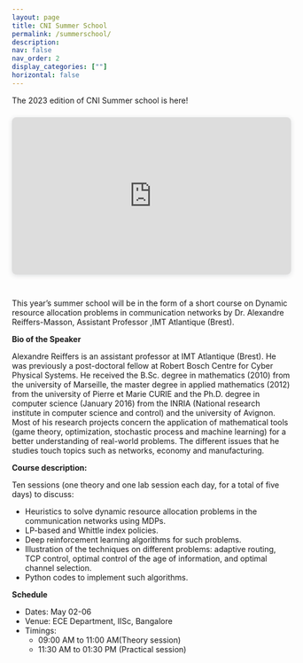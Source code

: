 ```yaml
---
layout: page
title: CNI Summer School
permalink: /summerschool/
description: 
nav: false
nav_order: 2
display_categories: [""]
horizontal: false
---
```


The 2023 edition of CNI Summer school is here!

<div style="position: relative; width: 100%; height: 0; padding-top: 56.2500%;
 padding-bottom: 0; box-shadow: 0 2px 8px 0 rgba(63,69,81,0.16); margin-top: 1.6em; margin-bottom: 0.9em; overflow: hidden;
 border-radius: 8px; will-change: transform;">
  <iframe loading="lazy" style="position: absolute; width: 100%; height: 100%; top: 0; left: 0; border: none; padding: 0;margin: 0;"
    src="https:&#x2F;&#x2F;www.canva.com&#x2F;design&#x2F;DAFcmtRIX5o&#x2F;view?embed" allowfullscreen="allowfullscreen" allow="fullscreen">
  </iframe>
</div>


<br>


This year’s summer school will be in the form of a short course on Dynamic resource allocation problems in communication networks by Dr. Alexandre Reiffers-Masson, Assistant Professor
 ,IMT Atlantique (Brest). 


**Bio of the Speaker**

Alexandre Reiffers is an assistant professor at IMT Atlantique (Brest). He was previously a post-doctoral fellow at Robert Bosch Centre for Cyber Physical Systems. He received the B.Sc. degree in mathematics (2010) from the university of Marseille, the master degree in applied mathematics (2012) from the university of Pierre et Marie CURIE and the Ph.D. degree in computer science (January 2016) from the INRIA (National research institute in computer science and control) and the university of Avignon. Most of his research projects concern the application of mathematical tools (game theory, optimization, stochastic process and machine learning) for a better understanding of real-world problems. The different issues that he studies touch topics such as networks, economy and manufacturing. 


**Course description:** 

Ten sessions (one theory and one lab session each day, for a total of five days) to discuss: 
 - Heuristics to solve dynamic resource allocation problems in the communication networks using MDPs. 
 - LP-based and Whittle index policies. 
 - Deep reinforcement learning algorithms for such problems. 
 - Illustration of the techniques on different problems: adaptive routing, TCP control, optimal control of the age of information, and optimal channel selection. 
 - Python codes to implement such algorithms. 

**Schedule**
- Dates: May 02-06
- Venue: ECE Department, IISc, Bangalore
- Timings: 
  - 09:00 AM to 11:00 AM(Theory session)
  - 11:30 AM to 01:30 PM (Practical session)

